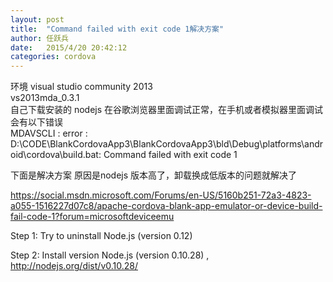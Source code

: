 ```yaml
---
layout: post
title:  "Command failed with exit code 1解决方案"
author:	任跃兵
date:   2015/4/20 20:42:12   
categories: cordova
---
```


环境 visual studio community 2013  
vs2013mda_0.3.1  
自己下载安装的 nodejs 
在谷歌浏览器里面调试正常，在手机或者模拟器里面调试会有以下错误  
MDAVSCLI : error : D:\CODE\BlankCordovaApp3\BlankCordovaApp3\bld\Debug\platforms\android\cordova\build.bat: Command failed with exit code 1

下面是解决方案
原因是nodejs 版本高了，卸载换成低版本的问题就解决了  

<https://social.msdn.microsoft.com/Forums/en-US/5160b251-72a3-4823-a055-1516227d07c8/apache-cordova-blank-app-emulator-or-device-build-fail-code-1?forum=microsoftdeviceemu>  


Step 1: Try to uninstall Node.js (version 0.12)

Step 2: Install version Node.js (version 0.10.28) , http://nodejs.org/dist/v0.10.28/